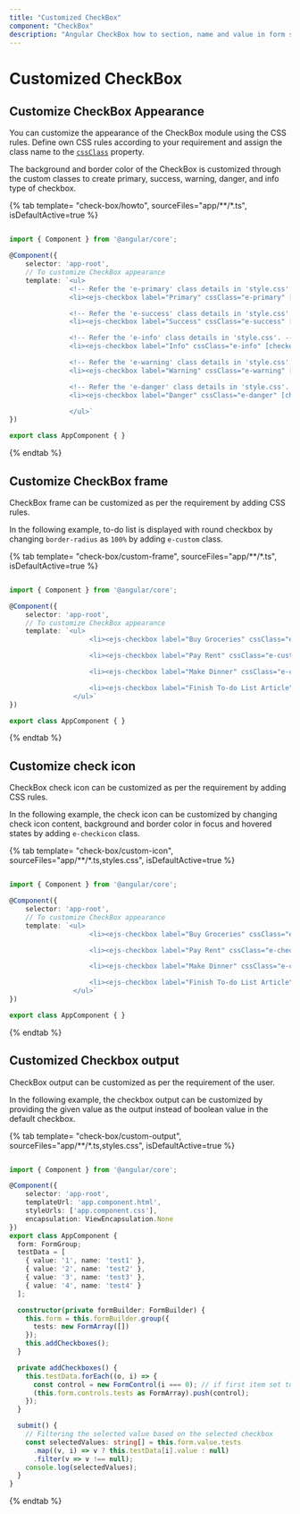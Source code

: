 ```yaml
---
title: "Customized CheckBox"
component: "CheckBox"
description: "Angular CheckBox how to section, name and value in form submit, and customization of CheckBox appearance, frame & check icon."
---
```


# Customized CheckBox

## Customize CheckBox Appearance

You can customize the appearance of the CheckBox module using the CSS rules.
Define own CSS rules according to your requirement and assign the class name to the [`cssClass`](../../api/check-box#cssclass) property.

The background and border color of the CheckBox is customized through the custom classes to create primary, success, warning, danger, and
info type of checkbox.

{% tab template= "check-box/howto", sourceFiles="app/**/*.ts", isDefaultActive=true %}

```typescript

import { Component } from '@angular/core';

@Component({
    selector: 'app-root',
    // To customize CheckBox appearance
    template: `<ul>
               <!-- Refer the 'e-primary' class details in 'style.css'. -->
               <li><ejs-checkbox label="Primary" cssClass="e-primary" [checked]="true"></ejs-checkbox></li>

               <!-- Refer the 'e-success' class details in 'style.css'. -->
               <li><ejs-checkbox label="Success" cssClass="e-success" [checked]="true"></ejs-checkbox></li>

               <!-- Refer the 'e-info' class details in 'style.css'. -->
               <li><ejs-checkbox label="Info" cssClass="e-info" [checked]="true"></ejs-checkbox></li>

               <!-- Refer the 'e-warning' class details in 'style.css'. -->
               <li><ejs-checkbox label="Warning" cssClass="e-warning" [checked]="true"></ejs-checkbox></li>

               <!-- Refer the 'e-danger' class details in 'style.css'. -->
               <li><ejs-checkbox label="Danger" cssClass="e-danger" [checked]="true"></ejs-checkbox></li>

               </ul>`
})

export class AppComponent { }

```

{% endtab %}

## Customize CheckBox frame

CheckBox frame can be customized as per the requirement by adding CSS rules.

In the following example, to-do list is displayed with round checkbox by changing `border-radius` as `100%` by adding `e-custom` class.

{% tab template= "check-box/custom-frame", sourceFiles="app/**/*.ts", isDefaultActive=true %}

```typescript

import { Component } from '@angular/core';

@Component({
    selector: 'app-root',
    // To customize CheckBox appearance
    template: `<ul>
                    <li><ejs-checkbox label="Buy Groceries" cssClass="e-custom" [checked]="true"></ejs-checkbox></li>

                    <li><ejs-checkbox label="Pay Rent" cssClass="e-custom"></ejs-checkbox></li>

                    <li><ejs-checkbox label="Make Dinner" cssClass="e-custom"></ejs-checkbox></li>

                    <li><ejs-checkbox label="Finish To-do List Article" cssClass="e-custom"></ejs-checkbox></li>
                </ul>`
})

export class AppComponent { }

```

{% endtab %}

## Customize check icon

CheckBox check icon can be customized as per the requirement by adding CSS rules.

In the following example, the check icon can be customized by changing check icon content, background and
border color in focus and hovered states by adding `e-checkicon` class.

{% tab template= "check-box/custom-icon", sourceFiles="app/**/*.ts,styles.css", isDefaultActive=true %}

```typescript

import { Component } from '@angular/core';

@Component({
    selector: 'app-root',
    // To customize CheckBox appearance
    template: `<ul>
                    <li><ejs-checkbox label="Buy Groceries" cssClass="e-checkicon" [checked]="true"></ejs-checkbox></li>

                    <li><ejs-checkbox label="Pay Rent" cssClass="e-checkicon"></ejs-checkbox></li>

                    <li><ejs-checkbox label="Make Dinner" cssClass="e-checkicon"></ejs-checkbox></li>

                    <li><ejs-checkbox label="Finish To-do List Article" cssClass="e-checkicon"></ejs-checkbox></li>
                </ul>`
})

export class AppComponent { }

```

{% endtab %}

## Customized Checkbox output

CheckBox output can be customized as per the requirement of the user.

In the following example, the checkbox output can be customized by providing the given value as the output instead of boolean value in  the default checkbox.

{% tab template= "check-box/custom-output", sourceFiles="app/**/*.ts,styles.css", isDefaultActive=true %}

```typescript

import { Component } from '@angular/core';

@Component({
    selector: 'app-root',
    templateUrl: 'app.component.html',
    styleUrls: ['app.component.css'],
    encapsulation: ViewEncapsulation.None
})
export class AppComponent {
  form: FormGroup;
  testData = [
    { value: '1', name: 'test1' },
    { value: '2', name: 'test2' },
    { value: '3', name: 'test3' },
    { value: '4', name: 'test4' }
  ];

  constructor(private formBuilder: FormBuilder) {
    this.form = this.formBuilder.group({
      tests: new FormArray([])
    });
    this.addCheckboxes();
  }

  private addCheckboxes() {
    this.testData.forEach((o, i) => {
      const control = new FormControl(i === 0); // if first item set to true, else false
      (this.form.controls.tests as FormArray).push(control);
    });
  }

  submit() {
    // Filtering the selected value based on the selected checkbox
    const selectedValues: string[] = this.form.value.tests
      .map((v, i) => v ? this.testData[i].value : null)
      .filter(v => v !== null);
    console.log(selectedValues);
  }
}

```

{% endtab %}
